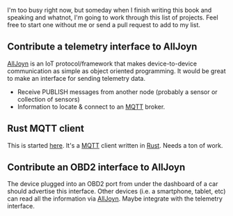 I'm too busy right now, but someday when I finish writing this book and speaking and whatnot, I'm going to work through this list of projects. Feel free to start one without me or send a pull request to add to my list.

Contribute a telemetry interface to AllJoyn
--------------------

[AllJoyn][1] is an IoT protocol/framework that makes device-to-device communication as simple as object oriented programming. It would be great to make an interface for sending telemetry data.

* Receive PUBLISH messages from another node (probably a sensor or collection of sensors)
* Information to locate & connect to an [MQTT][2] broker.
 

Rust MQTT client
----------------

This is started [here](https://github.com/tkellogg/rust-mqtt). It's a [MQTT][2] client written in [Rust][3]. Needs a ton of work.


Contribute an OBD2 interface to AllJoyn
---------------------------------------

The device plugged into an OBD2 port from under the dashboard of a car should advertise this interface. Other devices (i.e. a smartphone, tablet, etc) can read all the information via [AllJoyn][1]. Maybe integrate with the telemetry interface.


 [1]: https://www.alljoyn.org/
 [2]: http://mqtt.org/
 [3]: http://www.rust-lang.org/
